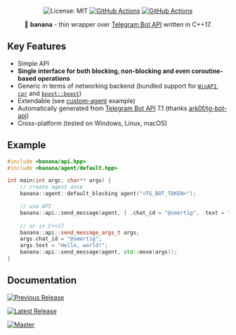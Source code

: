 <p align="center">
  <img src="https://img.shields.io/badge/License-MIT-blue.svg" alt="License: MIT">
  <a href="https://github.com/Smertig/banana/actions"><img src="https://github.com/Smertig/banana/workflows/Tagged%20Release/badge.svg" alt="GitHub Actions"></a>
  <a href="https://github.com/Smertig/banana/actions"><img src="https://github.com/Smertig/banana/workflows/Build%20On%20Push/badge.svg" alt="GitHub Actions"></a>
</p>

<p align="center">
  🍌 <b>banana</b> - thin wrapper over <a href="https://core.telegram.org/bots/api">Telegram Bot API</a> written in C++17.
</p>

## Key Features

 - Simple API
 - **Single interface for both blocking, non-blocking and even coroutine-based operations**
 - Generic in terms of networking backend (bundled support for [`WinAPI`](https://docs.microsoft.com/en-us/windows/win32/api/wininet/nf-wininet-httpsendrequesta), [`cpr`](https://github.com/whoshuu/cpr) and [`boost::beast`](https://github.com/boostorg/beast))
 - Extendable (see [custom-agent](https://github.com/Smertig/banana/blob/master/examples/custom-agent-blocking.cpp) example)
 - Automatically generated from [Telegram Bot API](https://core.telegram.org/bots/api) 7.1 (thanks [ark0f/tg-bot-api](https://github.com/ark0f/tg-bot-api))
 - Cross-platform (tested on Windows, Linux, macOS)

## Example

```c++
#include <banana/api.hpp>
#include <banana/agent/default.hpp>

int main(int argc, char** argv) {
    // create agent once
    banana::agent::default_blocking agent("<TG_BOT_TOKEN>");

    // use API
    banana::api::send_message(agent, { .chat_id = "@smertig", .text = "Hello, world!" });
    
    // or in C++17
    banana::api::send_message_args_t args;
    args.chat_id = "@smertig";
    args.text = "Hello, world!";
    banana::api::send_message(agent, std::move(args));
}
```

## Documentation

[![Previous Release](https://img.shields.io/github/v/release/smertig/banana?label=Banana%20Docs&filter=v0.2.0)](https://smertig.github.io/banana/v0.2.0)

[![Latest Release](https://img.shields.io/github/v/release/smertig/banana?label=Banana%20Docs)](https://smertig.github.io/banana/v0.3.0)

[![Master](https://img.shields.io/badge/Banana%20Docs-master-blue.svg)](https://smertig.github.io/banana/master)
